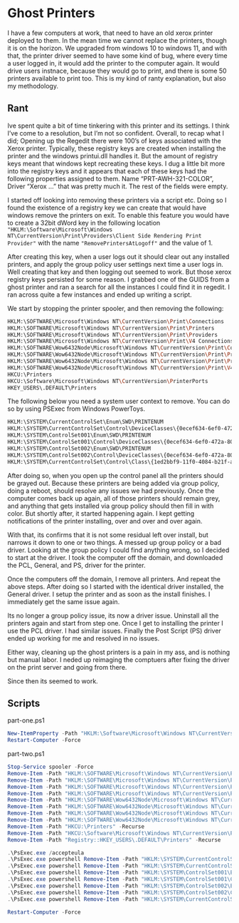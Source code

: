 # Ghost Printers

I have a few computers at work, that need to have an old xerox printer deployed to them. In the mean time we cannot replace the printers, though it is on the horizon. We upgraded from windows 10 to windows 11, and with that, the printer driver seemed to have some kind of bug, where every time a user logged in, it would add the printer to the computer again. It would drive users instnace, because they would go to print, and there is some 50 printers available to print too. This is my kind of ranty explanation, but also my methodology.

## Rant

Ive spent quite a bit of time tinkering with this printer and its settings. I think I’ve come to a resolution, but I’m not so confident. Overall, to recap what I did; Opening up the Regedit there were 100’s of keys associated with the Xerox printer. Typically, these registry keys are created when installing the printer and the windows printui.dll handles it. But the amount of registry keys meant that windows kept recreating these keys. I dug a little bit more into the registry keys and it appears that each of these keys had the following properties assigned to them. Name “PRT-AWH-321-COLOR”, Driver “Xerox …” that was pretty much it. The rest of the fields were empty.

I started off looking into removing these printers via a script etc. Doing so I found the existence of a registry key we can create that would have windows remove the printers on exit. To enable this feature you would have to create a 32bit dWord key in the following location `"HKLM:\Software\Microsoft\Windows NT\CurrentVersion\Print\Providers\Client Side Rendering Print Provider"` with the name `"RemovePrintersAtLogoff"` and the value of 1.

After creating this key, when a user logs out it should clear out any installed printers, and apply the group policy user settings next time a user logs in. Well creating that key and then logging out seemed to work. But those xerox registry keys persisted for some reason. I grabbed one of the GUIDS from a ghost printer and ran a search for all the instances I could find it in regedit. I ran across quite a few instances and ended up writing a script.

We start by stopping the printer spooler, and then removing the following:

```bash
HKLM:\SOFTWARE\Microsoft\Windows NT\CurrentVersion\Print\Connections
HKLM:\SOFTWARE\Microsoft\Windows NT\CurrentVersion\Print\Printers
HKLM:\SOFTWARE\Microsoft\Windows NT\CurrentVersion\Print\Providers
HKLM:\SOFTWARE\Microsoft\Windows NT\CurrentVersion\Print\V4 Connections
HKLM:\SOFTWARE\Wow6432Node\Microsoft\Windows NT\CurrentVersion\Print\Connections
HKLM:\SOFTWARE\Wow6432Node\Microsoft\Windows NT\CurrentVersion\Print\Printers
HKLM:\SOFTWARE\Wow6432Node\Microsoft\Windows NT\CurrentVersion\Print\Providers
HKLM:\SOFTWARE\Wow6432Node\Microsoft\Windows NT\CurrentVersion\Print\V4 Connections
HKCU:\Printers
HKCU:\Software\Microsoft\Windows NT\CurrentVersion\PrinterPorts
HKEY_USERS\.DEFAULT\Printers
```

The following below you need a system user context to remove. You can do so by using PSExec from Windows PowerToys.

```bash
HKLM:\SYSTEM\CurrentControlSet\Enum\SWD\PRINTENUM 
HKLM:\SYSTEM\CurrentControlSet\Control\DeviceClasses\{0ecef634-6ef0-472a-8085-5ad023ecbccd} 
HKLM:\SYSTEM\ControlSet001\Enum\SWD\PRINTENUM    
HKLM:\SYSTEM\ControlSet001\Control\DeviceClasses\{0ecef634-6ef0-472a-8085-5ad023ecbccd}    
HKLM:\SYSTEM\ControlSet002\Enum\SWD\PRINTENUM    
HKLM:\SYSTEM\ControlSet002\Control\DeviceClasses\{0ecef634-6ef0-472a-8085-5ad023ecbccd}    
HKLM:\SYSTEM\CurrentControlSet\Control\Class\{1ed2bbf9-11f0-4084-b21f-ad83a8e6dcdc} 
```

After doing so, when you open up the control panel all the printers should be grayed out. Because these printers are being added via group policy, doing a reboot, should resolve any issues we had previously. Once the computer comes back up again, all of those printers should remain grey, and anything that gets installed via group policy should then fill in with color. But shortly after, it started happening again. I kept getting notifications of the printer installing, over and over and over again. 

With that, its confirms that it is not some residual left over install, but narrows it down to one or two things. A messed up group policy or a bad driver. Looking at the group policy I could find anything wrong, so I decided to start at the driver. I took the computer off the domain, and downloaded the PCL, General, and PS, driver for the printer. 

Once the computers off the domain, I remove all printers. And repeat the above steps. After doing so I started with the identical driver installed, the General driver. I setup the printer and as soon as the install finishes. I immediately get the same issue again.

Its no longer a group policy issue, its now a driver issue. Uninstall all the printers again and start from step one. Once I get to installing the printer I use the PCL driver. I had similar issues. Finally the Post Script (PS) driver ended up working for me and resolved in no issues.

Either way, cleaning up the ghost printers is a pain in my ass, and is nothing but manual labor. I neded up reimaging the comptuers after fixing the driver on the print server and going from there.

 Since then its seemed to work.
 
 ## Scripts
part-one.ps1
 ```Powershell
New-ItemProperty -Path "HKLM:\Software\Microsoft\Windows NT\CurrentVersion\Print\Providers\Client Side Rendering Print Provider" -Name "RemovePrintersAtLogoff" -Value 1 -Force
Restart-Computer -Force
 ```
 
part-two.ps1
 ```Powershell
 Stop-Service spooler -Force
Remove-Item -Path "HKLM:\SOFTWARE\Microsoft\Windows NT\CurrentVersion\Print\Connections" -Recurse
Remove-Item -Path "HKLM:\SOFTWARE\Microsoft\Windows NT\CurrentVersion\Print\Printers" -Recurse
Remove-Item -Path "HKLM:\SOFTWARE\Microsoft\Windows NT\CurrentVersion\Print\Providers" -Recurse
Remove-Item -Path "HKLM:\SOFTWARE\Microsoft\Windows NT\CurrentVersion\Print\V4 Connections" -Recurse
Remove-Item -Path "HKLM:\SOFTWARE\Wow6432Node\Microsoft\Windows NT\CurrentVersion\Print\Connections" -Recurse
Remove-Item -Path "HKLM:\SOFTWARE\Wow6432Node\Microsoft\Windows NT\CurrentVersion\Print\Printers" -Recurse
Remove-Item -Path "HKLM:\SOFTWARE\Wow6432Node\Microsoft\Windows NT\CurrentVersion\Print\Providers" -Recurse
Remove-Item -Path "HKLM:\SOFTWARE\Wow6432Node\Microsoft\Windows NT\CurrentVersion\Print\V4 Connections" -Recurse
Remove-Item -Path "HKCU:\Printers" -Recurse
Remove-Item -Path "HKCU:\Software\Microsoft\Windows NT\CurrentVersion\PrinterPorts" -Recurse
Remove-Item -Path "Registry::HKEY_USERS\.DEFAULT\Printers" -Recurse

.\PsExec.exe /accepteula
.\PsExec.exe powershell Remove-Item -Path "HKLM:\SYSTEM\CurrentControlSet\Enum\SWD\PRINTENUM" -Recurse
.\PsExec.exe powershell Remove-Item -Path "HKLM:\SYSTEM\CurrentControlSet\Control\DeviceClasses\{0ecef634-6ef0-472a-8085-5ad023ecbccd}" -Recurse
.\PsExec.exe powershell Remove-Item -Path "HKLM:\SYSTEM\ControlSet001\Enum\SWD\PRINTENUM" -Recurse -ErrorAction SilentlyContinue
.\PsExec.exe powershell Remove-Item -Path "HKLM:\SYSTEM\ControlSet001\Control\DeviceClasses\{0ecef634-6ef0-472a-8085-5ad023ecbccd}" -Recurse -ErrorAction SilentlyContinue
.\PsExec.exe powershell Remove-Item -Path "HKLM:\SYSTEM\ControlSet002\Enum\SWD\PRINTENUM" -Recurse -ErrorAction SilentlyContinue
.\PsExec.exe powershell Remove-Item -Path "HKLM:\SYSTEM\ControlSet002\Control\DeviceClasses\{0ecef634-6ef0-472a-8085-5ad023ecbccd}" -Recurse -ErrorAction SilentlyContinue
.\PsExec.exe powershell Remove-Item -Path "HKLM:\SYSTEM\CurrentControlSet\Control\Class\{1ed2bbf9-11f0-4084-b21f-ad83a8e6dcdc}" -Recurse 

Restart-Computer -Force
 ```
